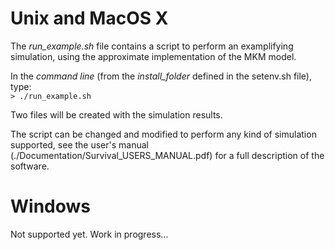 Unix and MacOS X
=================

The *run_example.sh* file contains a script to perform an examplifying simulation, using the approximate implementation of the MKM model.

In the *command line* (from the *install_folder* defined in the setenv.sh file), type:  
`> ./run_example.sh` 

Two files will be created with the simulation results.

The script can be changed and modified to perform any kind of simulation supported, see the user's manual (./Documentation/Survival_USERS_MANUAL.pdf) for a full description of the software.


Windows
=================

Not supported yet. Work in progress...
